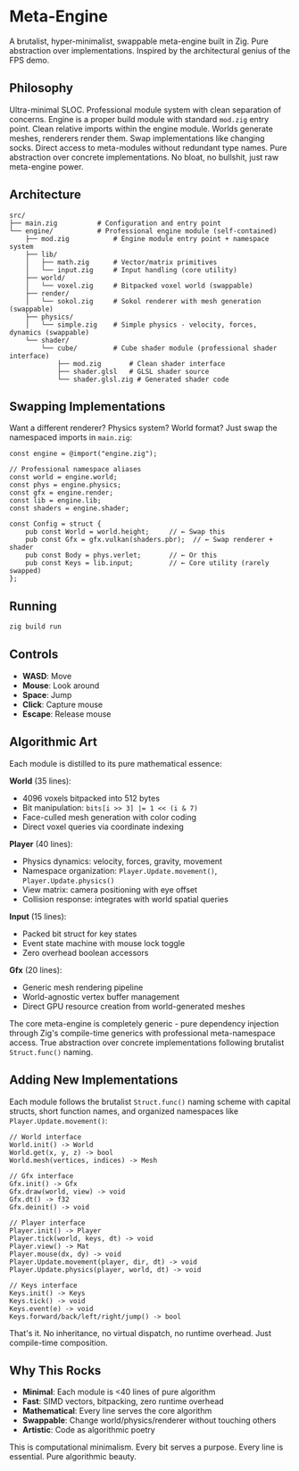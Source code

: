 # Meta-Engine

A brutalist, hyper-minimalist, swappable meta-engine built in Zig. Pure abstraction over implementations. Inspired by the architectural genius of the FPS demo.

## Philosophy

Ultra-minimal SLOC. Professional module system with clean separation of concerns. Engine is a proper build module with standard `mod.zig` entry point. Clean relative imports within the engine module. Worlds generate meshes, renderers render them. Swap implementations like changing socks. Direct access to meta-modules without redundant type names. Pure abstraction over concrete implementations. No bloat, no bullshit, just raw meta-engine power.

## Architecture

```
src/
├── main.zig          # Configuration and entry point
└── engine/           # Professional engine module (self-contained)
    ├── mod.zig           # Engine module entry point + namespace system
    ├── lib/
    │   ├── math.zig      # Vector/matrix primitives
    │   └── input.zig     # Input handling (core utility)
    ├── world/
    │   └── voxel.zig     # Bitpacked voxel world (swappable)
    ├── render/
    │   └── sokol.zig     # Sokol renderer with mesh generation (swappable)
    ├── physics/
    │   └── simple.zig    # Simple physics - velocity, forces, dynamics (swappable)
    └── shader/
        └── cube/         # Cube shader module (professional shader interface)
            ├── mod.zig       # Clean shader interface
            ├── shader.glsl   # GLSL shader source
            └── shader.glsl.zig # Generated shader code
```

## Swapping Implementations

Want a different renderer? Physics system? World format? Just swap the namespaced imports in `main.zig`:

```zig
const engine = @import("engine.zig");

// Professional namespace aliases
const world = engine.world;
const phys = engine.physics;
const gfx = engine.render;
const lib = engine.lib;
const shaders = engine.shader;

const Config = struct {
    pub const World = world.height;     // ← Swap this
    pub const Gfx = gfx.vulkan(shaders.pbr);  // ← Swap renderer + shader  
    pub const Body = phys.verlet;       // ← Or this
    pub const Keys = lib.input;         // ← Core utility (rarely swapped)
};
```

## Running

```bash
zig build run
```

## Controls

- **WASD**: Move
- **Mouse**: Look around  
- **Space**: Jump
- **Click**: Capture mouse
- **Escape**: Release mouse

## Algorithmic Art

Each module is distilled to its pure mathematical essence:

**World** (35 lines):
- 4096 voxels bitpacked into 512 bytes
- Bit manipulation: `bits[i >> 3] |= 1 << (i & 7)`
- Face-culled mesh generation with color coding
- Direct voxel queries via coordinate indexing

**Player** (40 lines):
- Physics dynamics: velocity, forces, gravity, movement
- Namespace organization: `Player.Update.movement()`, `Player.Update.physics()`
- View matrix: camera positioning with eye offset
- Collision response: integrates with world spatial queries

**Input** (15 lines):
- Packed bit struct for key states
- Event state machine with mouse lock toggle
- Zero overhead boolean accessors

**Gfx** (20 lines):
- Generic mesh rendering pipeline
- World-agnostic vertex buffer management
- Direct GPU resource creation from world-generated meshes



The core meta-engine is completely generic - pure dependency injection through Zig's compile-time generics with professional meta-namespace access. True abstraction over concrete implementations following brutalist `Struct.func()` naming.

## Adding New Implementations

Each module follows the brutalist `Struct.func()` naming scheme with capital structs, short function names, and organized namespaces like `Player.Update.movement()`:

```zig
// World interface
World.init() -> World
World.get(x, y, z) -> bool
World.mesh(vertices, indices) -> Mesh

// Gfx interface  
Gfx.init() -> Gfx
Gfx.draw(world, view) -> void
Gfx.dt() -> f32
Gfx.deinit() -> void

// Player interface
Player.init() -> Player
Player.tick(world, keys, dt) -> void
Player.view() -> Mat
Player.mouse(dx, dy) -> void
Player.Update.movement(player, dir, dt) -> void
Player.Update.physics(player, world, dt) -> void

// Keys interface
Keys.init() -> Keys
Keys.tick() -> void
Keys.event(e) -> void
Keys.forward/back/left/right/jump() -> bool
```

That's it. No inheritance, no virtual dispatch, no runtime overhead. Just compile-time composition.

## Why This Rocks

- **Minimal**: Each module is <40 lines of pure algorithm
- **Fast**: SIMD vectors, bitpacking, zero runtime overhead
- **Mathematical**: Every line serves the core algorithm
- **Swappable**: Change world/physics/renderer without touching others
- **Artistic**: Code as algorithmic poetry

This is computational minimalism. Every bit serves a purpose. Every line is essential. Pure algorithmic beauty.